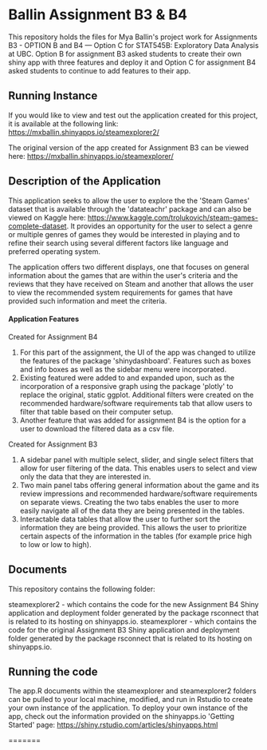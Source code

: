 # Ballin Assignment B3 & B4

This repository holds the files for Mya Ballin's project work for Assignments B3 - OPTION B and B4 — Option C for STAT545B: Exploratory Data Analysis at UBC. Option B for assignment B3 asked students to create their own shiny app with three features and deploy it and Option C for assignment B4 asked students to continue to add features to their app.

## Running Instance

If you would like to view and test out the application created for this project, it is available at the following link: https://mxballin.shinyapps.io/steamexplorer2/

The original version of the app created for Assignment B3 can be viewed here: https://mxballin.shinyapps.io/steamexplorer/

## Description of the Application

This application seeks to allow the user to explore the the 'Steam Games' dataset that is available through the 'datateachr' package and can also be viewed on Kaggle here: https://www.kaggle.com/trolukovich/steam-games-complete-dataset. It provides an opportunity for the user to select a genre or multiple genres of games they would be interested in playing and to refine their search using several different factors like language and preferred operating system.

The application offers two different displays, one that focuses on general information about the games that are within the user's criteria and the reviews that they have received on Steam and another that allows the user to view the recommended system requirements for games that have provided such information and meet the criteria.

#### Application Features

Created for Assignment B4
1. For this part of the assignment, the UI of the app was changed to utilize the features of the package 'shinydashboard'. Features such as boxes and info boxes as well as the sidebar menu were incorporated.
2. Existing featured were added to and expanded upon, such as the incorporation of a responsive graph using the package 'plotly' to replace the original, static ggplot. Additional filters were created on the recommended hardware/software requirements tab that allow users to filter that table based on their computer setup.
3. Another feature that was added for assignment B4 is the option for a user to download the filtered data as a csv file.

Created for Assignment B3

1. A sidebar panel with multiple select, slider, and single select filters that allow for user filtering of the data. This enables users to select and view only the data that they are interested in.
2. Two main panel tabs offering general information about the game and its review impressions and recommended hardware/software requirements on separate views. Creating the two tabs enables the user to more easily navigate all of the data they are being presented in the tables.
3. Interactable data tables that allow the user to further sort the information they are being provided. This allows the user to prioritize certain aspects of the information in the tables (for example price high to low or low to high).

## Documents

This repository contains the following folder:

steamexplorer2 - which contains the code for the new Assignment B4 Shiny application and deployment folder generated by the package rsconnect that is related to its hosting on shinyapps.io.
steamexplorer - which contains the code for the original Assignment B3 Shiny application and deployment folder generated by the package rsconnect that is related to its hosting on shinyapps.io.

## Running the code

The app.R documents within the steamexplorer and steamexplorer2 folders can be pulled to your local machine, modified, and run in Rstudio to create your own instance of the application. To deploy your own instance of the app, check out the information provided on the shinyapps.io 'Getting Started' page: https://shiny.rstudio.com/articles/shinyapps.html

=======
